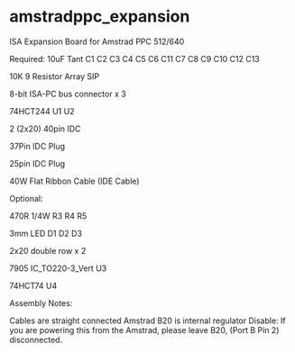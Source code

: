 # amstradppc_expansion
ISA Expansion Board for Amstrad PPC 512/640



Required:
10uF Tant   C1 C2 C3 C4 C5 C6 C11 C7 C8 C9 C10 C12 C13

10K 9 Resistor Array SIP 

8-bit ISA-PC bus connector   x 3 

74HCT244  U1 U2

2 (2x20) 40pin IDC 

 37Pin IDC Plug
 
 25pin IDC Plug
 
 40W Flat Ribbon Cable (IDE Cable)
 

Optional:

470R  1/4W  R3 R4 R5

3mm LED  D1 D2 D3

2x20 double row x 2

7905 IC_TO220-3_Vert U3

74HCT74   U4




Assembly Notes:

Cables are straight connected
Amstrad B20 is internal regulator Disable:  If you are powering this from the Amstrad, please leave B20, (Port B Pin 2) disconnected. 







